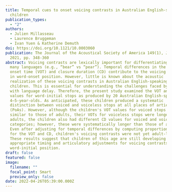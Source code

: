 ```yaml
---
title: Temporal cues to onset voicing contrasts in Australian English-speaking
  children
publication_types:
  - "2"
authors:
  - Julien Millasseau
  - Laurence Bruggeman
  - Ivan Yuen & Katherine Demuth
doi: https://doi.org/10.1121/10.0003060
publication: The Journal of the Acoustical Society of America 149(1), January
  2021, pp. 348-360
abstract: Voicing contrasts are lexically important for differentiating words in
  many languages (e.g., “bear” vs “pear”). Temporal differences in the voice
  onset time (VOT) and closure duration (CD) contribute to the voicing contrast
  in word-onset position. However, little is known about the acoustic
  realization of these voicing contrasts in Australian English-speaking
  children. This is essential for understanding the challenges faced by those
  with language delay. Therefore, the present study examined the VOT and CD
  values for word-initial stops as produced by 20 Australian English-speaking
  4–5-year-olds. As anticipated, these children produced a systematic
  distinction between voiced and voiceless stops at all places of articulation
  (PoAs). However, although the children's VOT values for voiced stops were
  similar to those of adults, their VOTs for voiceless stops were longer. Like
  adults, the children also had different CD values for voiced and voiceless
  categories; however, these were systematically longer than those of adults.
  Even after adjusting for temporal differences by computing proportional ratios
  for the VOT and CD, children's voicing contrasts were not yet adult-like.
  These results suggest that children of this age are still developing
  appropriate timing and articulatory adjustments for voicing contrasts in the
  word-initial position.
draft: false
featured: false
image:
  filename: ""
  focal_point: Smart
  preview_only: false
date: 2022-04-26T05:39:00.000Z
---
```

